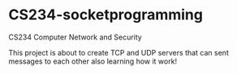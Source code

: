 # CS234-socketprogramming
CS234 Computer Network and Security 

This project is about to create TCP and UDP servers that can sent messages to each other also learning how it work!
